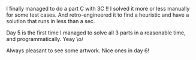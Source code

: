 I finally managed to do a part C with 3C !! I solved it more or less manually for some test cases. And retro-engineered it to find a heuristic and have a solution that runs in less than a sec.

Day 5 is the first time I managed to solve all 3 parts in a reasonable time, and programmatically. Yeay \o/

Always pleasant to see some artwork. Nice ones in day 6!
